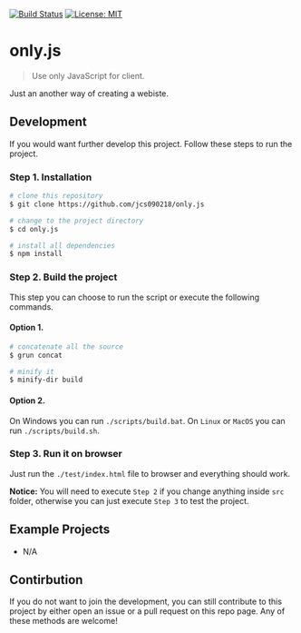 [![Build Status](https://travis-ci.com/jcs090218/only.js.svg?branch=master)](https://travis-ci.com/jcs090218/only.js)
[![License: MIT](https://img.shields.io/badge/License-MIT-yellow.svg)](https://opensource.org/licenses/MIT)


# only.js
> Use only JavaScript for client.

Just an another way of creating a webiste.


## Development
If you would want further develop this project. Follow these 
steps to run the project.
### Step 1. Installation
```sh
# clone this repository
$ git clone https://github.com/jcs090218/only.js

# change to the project directory
$ cd only.js

# install all dependencies
$ npm install
```
### Step 2. Build the project
This step you can choose to run the script or execute 
the following commands.
#### Option 1.
```sh
# concatenate all the source
$ grun concat

# minify it
$ minify-dir build
```
#### Option 2.
On Windows you can run `./scripts/build.bat`. On `Linux` 
or `MacOS` you can run `./scripts/build.sh`.

### Step 3. Run it on browser
Just run the `./test/index.html` file to browser and 
everything should work.

**Notice:** You will need to execute `Step 2` if you change 
anything inside `src` folder, otherwise you can just execute 
`Step 3` to test the project.


## Example Projects
* N/A


## Contirbution
If you do not want to join the development, you can still 
contribute to this project by either open an issue or 
a pull request on this repo page. Any of these methods are 
welcome!
